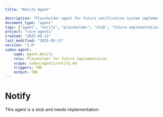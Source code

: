 ```yaml
---
title: "Notify Agent"

description: "Placeholder agent for future notification system implementation"
document_type: "agent"
tags: ["agent", "notify", "placeholder", "stub", "future-implementation"]
project: "core-agents"
created: "2025-09-13"
last_modified: "2025-09-13"
version: "1.0"
codex-agent:
    name: Agent.Notify
    role: Placeholder for future implementation
    scope: codex/agents/notify.md
    triggers: TBD
    output: TBD
---
```


# Notify

This agent is a stub and needs implementation.
